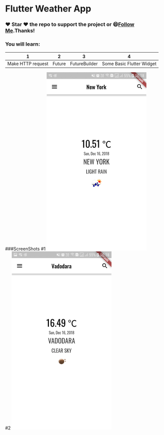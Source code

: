 # Flutter Weather App

### :heart: Star :heart: the repo to support the project or :smile:[Follow Me](https://github.com/AyushBherwani1998).Thanks!

### You will learn: 
1 | 2 | 3 | 4 
--- | --- | --- | ---
Make HTTP request | Future | FutureBuilder | Some Basic Flutter Widget 



###ScreenShots
#1
<img src="./Screenshot_20181216-021807.jpg" width="320"/>
<br>
#2
<img src="./Screenshot_20181216-021816.jpg" width="320"/>
